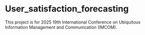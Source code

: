 # User_satisfaction_forecasting
This project is for 2025 19th International Conference on Ubiquitous Information Management and Communication (IMCOM).
